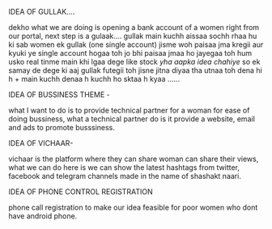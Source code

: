 IDEA OF GULLAK....

dekho what we are doing is opening a bank account of a women right from our portal, next step is a gulaak....
gullak main kuchh aissaa sochh rhaa hu ki sab women ek gullak (one single account) jisme woh paisaa jma kregii
aur kyuki ye single account hogaa toh jo bhi paisaa jmaa ho jayegaa toh hum usko real tinme main khi lgaa dege
like stock *yha aapka idea chahiye* so ek samay de dege ki aaj gullak futegii toh jisne jitna diyaa tha utnaa 
toh dena hi h + main kuchh denaa h kuchh ho sktaa h  kyaa ......

IDEA OF BUSSINESS THEME -

what I want to do is to provide technical partner for a woman for ease of doing bussiness,  what a technical partner do is
it provide a website, email and ads to promote busssiness.

IDEA OF VICHAAR-

vichaar is the platform where they can share woman can share their views, what we can do here is we can show the latest hashtags from 
twitter, facebook and telegram channels made in the name of shashakt naari.

IDEA OF PHONE CONTROL REGISTRATION

phone call registration to make our idea feasible for poor women who dont have android phone.
